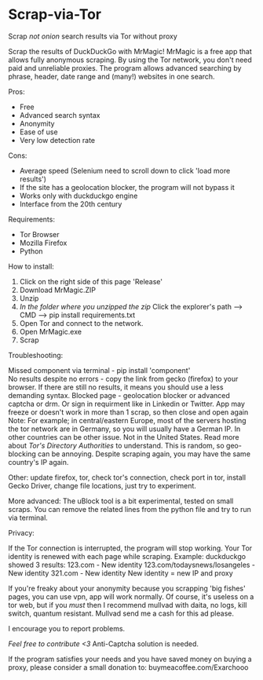 # Scrap-via-Tor
Scrap *not onion* search results via Tor without proxy

Scrap the results of DuckDuckGo with MrMagic!
MrMagic is a free app that allows fully anonymous scraping.
By using the Tor network, you don't need paid and unreliable proxies.
The program allows advanced searching by phrase, header, date range and (many!) websites in one search. 

Pros:

- Free
- Advanced search syntax
- Anonymity
- Ease of use
- Very low detection rate

Cons:

- Average speed (Selenium need to scroll down to click 'load more results')
- If the site has a geolocation blocker, the program will not bypass it
- Works only with duckduckgo engine
- Interface from the 20th century


Requirements:

- Tor Browser
- Mozilla Firefox
- Python


How to install:

1) Click on the right side of this page 'Release'
2) Download MrMagic.ZIP
3) Unzip
4) *In the folder where you unzipped the zip*  Click the explorer's path --> CMD --> pip install requirements.txt
5) Open Tor and connect to the network.
6) Open MrMagic.exe
7) Scrap


Troubleshooting:

Missed component via terminal - pip install 'component'  
No results despite no errors - copy the link from gecko (firefox) to your browser.
If there are still no results, it means you should use a less demanding syntax.
Blocked page - geolocation blocker or advanced captcha or drm. Or sign in requirment like in Linkedin or Twitter.
App may freeze or doesn't work in more than 1 scrap, so then close and open again
Note: For example; in central/eastern Europe, most of the servers hosting the tor network are in Germany, so you will usually have a German IP.
In other countries can be other issue. Not in the United States. Read more about *Tor's Directory Authorities* to understand. 
This is random, so geo-blocking can be annoying. Despite scraping again, you may have the same country's IP again. 

Other: update firefox, tor, check tor's connection, check port in tor, install Gecko Driver, change file locations, just try to experiment.

More advanced:
The  uBlock tool is a bit experimental, tested on small scraps.
You can remove the related lines from the python file and try to run via terminal.

Privacy:

If the Tor connection is interrupted, the program will stop working.
Your Tor identity is renewed with each page while scraping. 
Example: duckduckgo showed 3 results:
123.com - New identity
123.com/todaysnews/losangeles - New identity
321.com - New identity
New identity = new IP and proxy

If you're freaky about your anonymity because you scrapping 'big fishes' pages, you can use vpn, app will work normally.
Of course, it's useless on a tor web, but if you *must*  then I recommend mullvad with daita, no logs, kill switch, quantum resistant.
Mullvad send me a cash for this ad please.


I encourage you to report problems.

*Feel free to contribute  <3*
Anti-Captcha solution is needed.

If the program satisfies your needs and you have saved money on buying a proxy, please consider a small donation to: buymeacoffee.com/Exarchooo
